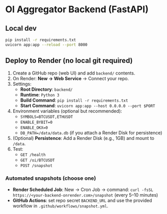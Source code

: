 # OI Aggregator Backend (FastAPI)

## Local dev
```bash
pip install -r requirements.txt
uvicorn app:app --reload --port 8000
```

## Deploy to Render (no local git required)
1. Create a GitHub repo (web UI) and add `backend/` contents.
2. On Render: **New → Web Service** → Connect your repo.
3. Settings:
   - **Root Directory**: `backend/`
   - **Runtime**: `Python 3`
   - **Build Command**: `pip install -r requirements.txt`
   - **Start Command**: `uvicorn app:app --host 0.0.0.0 --port $PORT`
4. Environment variables (optional but recommended):
   - `SYMBOLS=BTCUSDT,ETHUSDT`
   - `ENABLE_BYBIT=0`
   - `ENABLE_OKX=0`
   - `DB_PATH=/data/data.db` (if you attach a Render Disk for persistence)
5. (Optional) **Persistence**: Add a Render Disk (e.g., 1GB) and mount to `/data`.
6. Test:
   - `GET /health`
   - `GET /oi/BTCUSDT`
   - `POST /snapshot`

### Automated snapshots (choose one)
- **Render Scheduled Job**: New → Cron Job → command:
  `curl -fsSL https://<your-backend-onrender.com>/snapshot`
  (every 5–10 minutes)
- **GitHub Actions**: set repo secret `BACKEND_URL` and use the provided workflow in `.github/workflows/snapshot.yml`.
